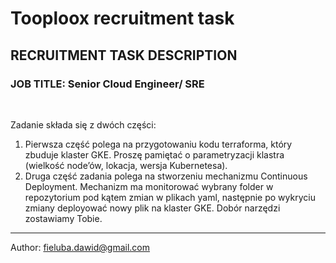 # Tooploox recruitment task

## RECRUITMENT TASK DESCRIPTION

### **JOB TITLE: Senior Cloud Engineer/ SRE**


<br>

Zadanie składa się z dwóch części:

1. Pierwsza część polega na przygotowaniu kodu terraforma, który zbuduje klaster GKE.
Proszę pamiętać o parametryzacji klastra (wielkość node’ów, lokacja, wersja Kubernetesa).
2. Druga część zadania polega na stworzeniu mechanizmu Continuous Deployment.
Mechanizm ma monitorować wybrany folder w repozytorium pod kątem zmian w plikach yaml, następnie po wykryciu zmiany deployować nowy plik na klaster GKE. Dobór narzędzi zostawiamy Tobie.

---
Author: fieluba.dawid@gmail.com